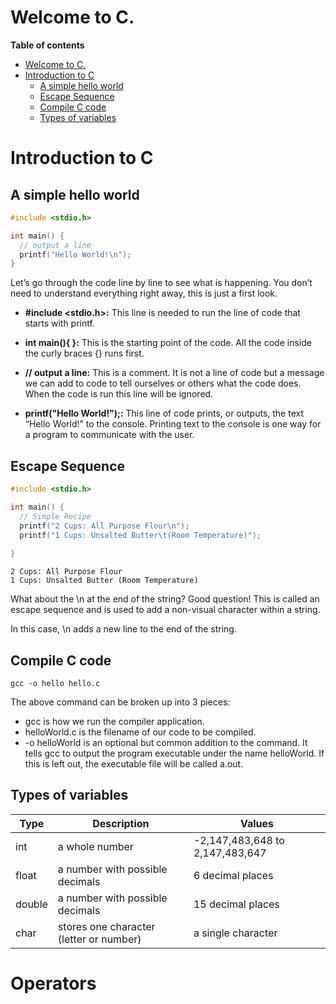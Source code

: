 # Welcome to C.

**Table of contents**

- [Welcome to C.](#welcome-to-c)
- [Introduction to C](#introduction-to-c)
  - [A simple hello world](#a-simple-hello-world)
  - [Escape Sequence](#escape-sequence)
  - [Compile C code](#compile-c-code)
  - [Types of variables](#types-of-variables)



# Introduction to C

## A simple hello world

``` C
#include <stdio.h>

int main() {
  // output a line
  printf("Hello World!\n");
}
```

Let’s go through the code line by line to see what is happening. You don’t need to understand everything right away, this is just a first look.
  
- **#include <stdio.h>:** This line is needed to run the line of code that starts with printf.
  
- **int main(){ }:** This is the starting point of the code. All the code inside the curly braces {} runs first.
  
- **// output a line:** This is a comment. It is not a line of code but a message we can add to code to tell ourselves or others what the code does. When the code is run this line will be ignored.
  
- **printf("Hello World!");:** This line of code prints, or outputs, the text “Hello World!” to the console. Printing text to the console is one way for a program to communicate with the user.
  

## Escape Sequence 

``` C
#include <stdio.h>

int main() {
  // Simple Recipe
  printf("2 Cups: All Purpose Flour\n");
  printf("1 Cups: Unsalted Butter\t(Room Temperature)");
  
}
```
```shell
2 Cups: All Purpose Flour
1 Cups: Unsalted Butter (Room Temperature)
```

What about the \n at the end of the string? Good question! This is called an escape sequence and is used to add a non-visual character within a string.

In this case, \n adds a new line to the end of the string.

## Compile C code
  
  ```shell
  gcc -o hello hello.c
  ```
  
The above command can be broken up into 3 pieces:

- gcc is how we run the compiler application.
- helloWorld.c is the filename of our code to be compiled.
- -o helloWorld is an optional but common addition to the command. It tells gcc to output the program executable under the name helloWorld. If this is left out, the executable file will be called a.out.

## Types of variables

| Type   | Description                          | Values                                   |
|--------|--------------------------------------|------------------------------------------|
| int    | a whole number                       | -2,147,483,648 to 2,147,483,647          |
| float  | a number with possible decimals       | 6 decimal places                          |
| double | a number with possible decimals       | 15 decimal places                         |
| char   | stores one character (letter or number) | a single character                        |

# Operators


